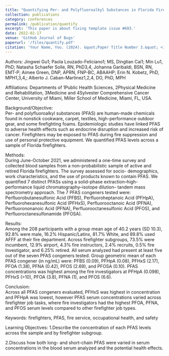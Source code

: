 ```yaml
---
title: "Quantifying Per- and Polyfluoroalkyl Substances in Florida Firefighters: Evidence from the Firefighter Cancer Initiative"
collection: publications
category: conferences
permalink: /publication/quantify
excerpt: 'This paper is about fixing template issue #693.'
date: 2022-02-17
venue: 'GitHub Journal of Bugs'
paperurl: '/files/quantify.pdf'
citation: 'Your Name, You. (2024). &quot;Paper Title Number 3.&quot; <i>GitHub Journal of Bugs</i>. 1(3).'
---
```


Authors: Jingwei Gu1; Paola Louzado-Feliciano1; MS, Dingtian Cai1; Min Lu1, PhD; Natasha Schaefer Solle, RN, PhD3,4, Johanna Garibaldi, BSN, RN, EMT-P; Aimee Green, DNP, APRN, FNP-BC, ABAAHP; Erin N. Kobetz, PhD, MPH1,3,4,; Alberto J. Caban-Martinez1,2,4, DO, PhD, MPH

Affiliations: Departments of 1Public Health Sciences, 2Physical Medicine and Rehabilitation, 3Medicine and
4Sylvester Comprehensive Cancer Center, University of Miami, Miller School of Medicine, Miami, FL, USA.

Background/Objective:   
Per- and polyfluoroalkyl substances (PFAS) are human-made chemicals found in nonstick cookware, carpet, textiles, high-performance outdoor gear, and some firefighting foams. Epidemiologic studies have linked PFAS to adverse health effects such as endocrine disruption and increased risk of cancer. Firefighters may be exposed to PFAS during fire suppression and use of personal protective equipment. We quantified PFAS levels across a sample of Florida firefighters.

Methods:     
During June-October 2021, we administered a one-time survey and collected blood samples from a non-probabilistic sample of active and retired Florida firefighters. The survey assessed for socio- demographics, work characteristics, and the use of products known to contain PFAS. We quantified 7 distinct PFASs using a solid-phase extraction–high-performance liquid chromatography–isotope dilution– tandem mass spectrometry approach. The 7 PFAS congeners tested were: Perfluorobutanesulfonic Acid (PFBS), Perfluoroheptanoic Acid (PFHpA), Perfluorohexanesulfonic Acid (PFHxS), Perfluorooctanoic Acid (PFNA), Perfluorononanoic Acid (PFNA), Perfluorooctanesulfonic Acid (PFOS), and Perfluoroctanesulfonamide (PFOSA).

Results:    
Among the 208 participants with a group mean age of 40.2 years (SD 10.3), 92.8% were male, 16.2% Hispanic/Latinx, 81.7% White, and 89.8% used AFFF at their fire department. Across firefighter subgroups, 73.5% were incumbent, 12.9% airport, 4.3% fire instructors, 2.4% recruits, 0.5% fire Investigator, and 6.25% retired. All serum analyzed had present at least five out of the seven PFAS congeners tested. Group geometric mean of each PFAS congener (in ng/mL) were: PFBS (0.09), PFHpA (0.08), PFHxS (2.17), PFOA (1.38), PFNA (0.42), PFOS (2.69), and PFOSA (0.10). PFAS concentrations was
highest among the fire investigators at PFHpA (0.098), PFHxS (>10), PFOA (3.8), PFNA (1), and PFOS (6.6).

Conclusion:    
Across all PFAS congeners evaluated, PFHxS was highest in concentration and PFHpA was lowest, however PFAS serum concentrations varied across firefighter job tasks, where fire investigators had the highest PFOA, PFNA, and PFOS serum levels compared to other firefighter job types.

Keywords: firefighters, PFAS, fire service, occupational health, and safety

Learning Objectives:
1.Describe the concentration of each PFAS levels across the sample and by firefighter subgroup.

2.Discuss how both long- and short-chain PFAS were varied in serum concentrations in the blood serum analyzed and the potential health effects.

